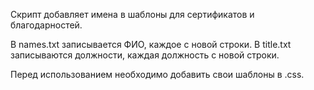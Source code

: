 Скрипт добавляет имена в шаблоны для сертификатов и благодарностей.

В names.txt записывается ФИО, каждое с новой строки.
В title.txt записываются должности, каждая должность с новой строки.

Перед использованием необходимо добавить свои шаблоны в .css.